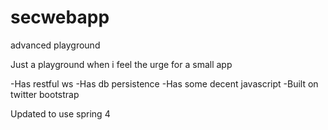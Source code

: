 secwebapp
=========

advanced playground

Just a playground when i feel the urge for a small app

-Has restful ws
-Has db persistence
-Has some decent javascript
-Built on twitter bootstrap

Updated to use spring 4 
